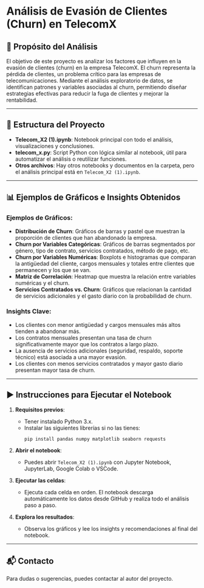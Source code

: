 # Análisis de Evasión de Clientes (Churn) en TelecomX

## 📌 Propósito del Análisis

El objetivo de este proyecto es analizar los factores que influyen en la evasión de clientes (churn) en la empresa TelecomX. El churn representa la pérdida de clientes, un problema crítico para las empresas de telecomunicaciones. Mediante el análisis exploratorio de datos, se identifican patrones y variables asociadas al churn, permitiendo diseñar estrategias efectivas para reducir la fuga de clientes y mejorar la rentabilidad.

---

## 📁 Estructura del Proyecto

- **Telecom_X2 (1).ipynb**: Notebook principal con todo el análisis, visualizaciones y conclusiones.
- **telecom_x.py**: Script Python con lógica similar al notebook, útil para automatizar el análisis o reutilizar funciones.
- **Otros archivos**: Hay otros notebooks y documentos en la carpeta, pero el análisis principal está en `Telecom_X2 (1).ipynb`.

---

## 📊 Ejemplos de Gráficos e Insights Obtenidos

### Ejemplos de Gráficos:
- **Distribución de Churn**: Gráficos de barras y pastel que muestran la proporción de clientes que han abandonado la empresa.
- **Churn por Variables Categóricas**: Gráficos de barras segmentados por género, tipo de contrato, servicios contratados, método de pago, etc.
- **Churn por Variables Numéricas**: Boxplots e histogramas que comparan la antigüedad del cliente, cargos mensuales y totales entre clientes que permanecen y los que se van.
- **Matriz de Correlación**: Heatmap que muestra la relación entre variables numéricas y el churn.
- **Servicios Contratados vs. Churn**: Gráficos que relacionan la cantidad de servicios adicionales y el gasto diario con la probabilidad de churn.

### Insights Clave:
- Los clientes con menor antigüedad y cargos mensuales más altos tienden a abandonar más.
- Los contratos mensuales presentan una tasa de churn significativamente mayor que los contratos a largo plazo.
- La ausencia de servicios adicionales (seguridad, respaldo, soporte técnico) está asociada a una mayor evasión.
- Los clientes con menos servicios contratados y mayor gasto diario presentan mayor tasa de churn.

---

## ▶️ Instrucciones para Ejecutar el Notebook

1. **Requisitos previos**:
   - Tener instalado Python 3.x.
   - Instalar las siguientes librerías si no las tienes:
     ```bash
     pip install pandas numpy matplotlib seaborn requests
     ```

2. **Abrir el notebook**:
   - Puedes abrir `Telecom_X2 (1).ipynb` con Jupyter Notebook, JupyterLab, Google Colab o VSCode.

3. **Ejecutar las celdas**:
   - Ejecuta cada celda en orden. El notebook descarga automáticamente los datos desde GitHub y realiza todo el análisis paso a paso.

4. **Explora los resultados**:
   - Observa los gráficos y lee los insights y recomendaciones al final del notebook.

---

## 📬 Contacto

Para dudas o sugerencias, puedes contactar al autor del proyecto. 